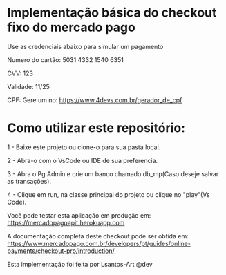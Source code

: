 # Implementação básica do checkout fixo do mercado pago


Use as credenciais abaixo para simular um pagamento

Numero do cartão: 5031 4332 1540 6351

CVV: 123

Validade: 11/25

CPF: Gere um no: https://www.4devs.com.br/gerador_de_cpf


# Como utilizar este repositório: 

1 - Baixe este projeto ou clone-o para sua pasta local.

2 - Abra-o com o VsCode ou IDE de sua preferencia.

3 - Abra o Pg Admin e crie um banco chamado db_mp(Caso deseje salvar as transações).

4 - Clique em run, na classe principal do projeto ou clique no "play"(Vs Code).

Você pode testar esta aplicação em produção em:
https://mercadopagoapit.herokuapp.com

A documentação completa deste checkout pode ser obtida em: 
https://www.mercadopago.com.br/developers/pt/guides/online-payments/checkout-pro/introduction/

Esta implementação foi feita por Lsantos-Art @dev

